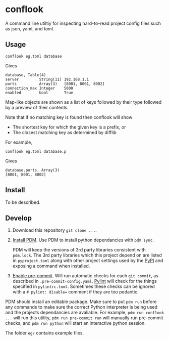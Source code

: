 # conflook

A command line utiltiy for inspecting hard-to-read project config files such as json, yaml, and toml.

## Usage

```
conflook eg.toml database
```

Gives

```
database, Table(4)
server         String(11) 192.168.1.1
ports          Array(3)   [8001, 8001, 8002]
connection_max Integer    5000
enabled        bool       True
```

Map-like objects are shown as a list of keys followed by their type followed by a preview of their contents.

Note that if no matching key is found then conflook will show

- The shortest key for which the given key is a prefix, or
- The closest matching key as determined by difflib

For example,

```
conflook eg.toml database.p
```

Gives

```
database.ports, Array(3)
[8001, 8001, 8002]
```

## Install

To be described.

## Develop

1. Download this repository `git clone ...`.

2. [Install PDM](https://pdm.fming.dev/#installation).
   Use PDM to install python dependancies with `pdm sync`.

   PDM will keep the versions of 3rd party libraries consistent with `pdm.lock`. The 3rd party libraries which this project depend on are listed in `pyproject.toml` along with other project settings used by the [PyPI](https://pypi.org) and exposing a command when installed.

3. [Enable pre-commit](https://pre-commit.com/#install).
   Will run automatic checks for each `git commit`, as described in `.pre-commit-config.yaml`. [Pylint](https://pylint.org) will check for the things specified in `pylintrc.toml`. Sometimes these checks can be ignored with a `# pylint: disable=` comment if they are too pedantic.

PDM should install an editable package. Make sure to put `pdm run` before any commands to make sure the correct Python interpreter is being used and the projects dependancies are avaliable. For example, `pdm run conflook ...` will run this utility, `pdm run pre-commit run` will manually run pre-commit checks, and `pdm run python` will start an interactive python session.

The folder `eg/` contains example files.
